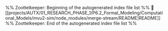 %% Zoottelkeeper: Beginning of the autogenerated index file list  %%
📄 [[projects/AUTX/01_RESEARCH_PHASE_1/P6.2_Formal_Modeling/Computational_Models/mvu2-sim/node_modules/merge-stream/README|README]]
%% Zoottelkeeper: End of the autogenerated index file list  %%
